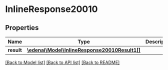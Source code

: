 # InlineResponse20010

## Properties
Name | Type | Description | Notes
------------ | ------------- | ------------- | -------------
**result** | [**\edenai\Model\InlineResponse20010Result1[]**](InlineResponse20010Result1.md) |  | [optional] 

[[Back to Model list]](../README.md#documentation-for-models) [[Back to API list]](../README.md#documentation-for-api-endpoints) [[Back to README]](../README.md)


